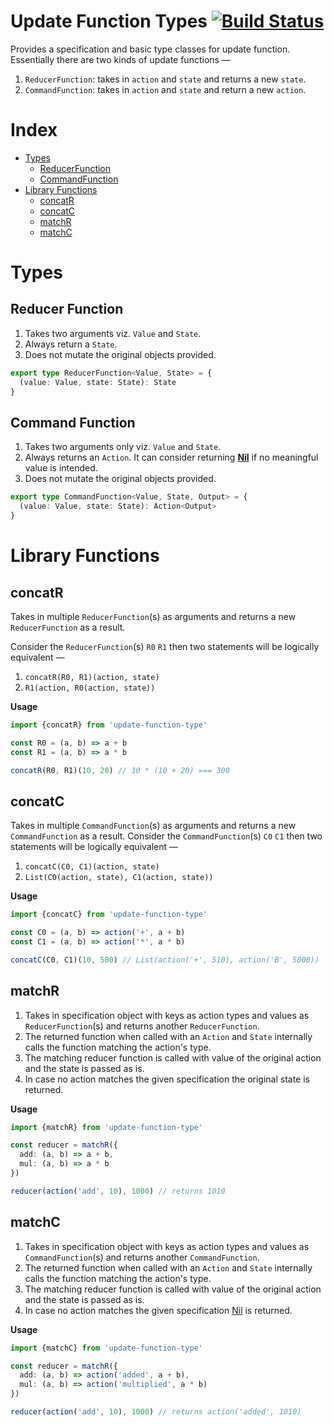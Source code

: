 # Update Function Types [![Build Status](https://travis-ci.com/tusharmath/update-function-types.svg?branch=master)](https://travis-ci.com/tusharmath/update-function-types)

Provides a specification and basic type classes for update function.
Essentially there are two kinds of update functions —

1.  `ReducerFunction`: takes in `action` and `state` and returns a new `state`.
2.  `CommandFunction`: takes in `action` and `state` and return a new `action`.

# Index

- [Types](#types)
  - [ReducerFunction](#reducer-function)
  - [CommandFunction](#command-function)
- [Library Functions](#library-functions)
  - [concatR](#concatr)
  - [concatC](#concatc)
  - [matchR](#matchr)
  - [matchC](#matchc)

# Types

## Reducer Function

1.  Takes two arguments viz. `Value` and `State`.
2.  Always return a `State`.
3.  Does not mutate the original objects provided.

```ts
export type ReducerFunction<Value, State> = {
  (value: Value, state: State): State
}
```

## Command Function

1.  Takes two arguments only viz. `Value` and `State`.
2.  Always returns an `Action`. It can consider returning **[Nil]** if no meaningful value is intended.
3.  Does not mutate the original objects provided.

```ts
export type CommandFunction<Value, State, Output> = {
  (value: Value, state: State): Action<Output>
}
```

[nil]: https://github.com/tusharmath/action-type#nil

# Library Functions

## concatR

Takes in multiple `ReducerFunction`(s) as arguments and returns a new `ReducerFunction` as a result.

Consider the `ReducerFunction`(s) `R0` `R1` then two statements will be logically equivalent —

1.  `concatR(R0, R1)(action, state)`
2.  `R1(action, R0(action, state))`

**Usage**

```ts
import {concatR} from 'update-function-type'

const R0 = (a, b) => a + b
const R1 = (a, b) => a * b

concatR(R0, R1)(10, 20) // 10 * (10 + 20) === 300
```

## concatC

Takes in multiple `CommandFunction`(s) as arguments and returns a new `CommandFunction` as a result.
Consider the `CommandFunction`(s) `C0` `C1` then two statements will be logically equivalent —

1.  `concatC(C0, C1)(action, state)`
2.  `List(C0(action, state), C1(action, state))`

**Usage**

```ts
import {concatC} from 'update-function-type'

const C0 = (a, b) => action('+', a + b)
const C1 = (a, b) => action('*', a * b)

concatC(C0, C1)(10, 500) // List(action('+', 510), action('B', 5000))
```

## matchR

1.  Takes in specification object with keys as action types and values as `ReducerFunction`(s) and returns another `ReducerFunction`.
2.  The returned function when called with an `Action` and `State` internally calls the function matching the action's type.
3.  The matching reducer function is called with value of the original action and the state is passed as is.
4.  In case no action matches the given specification the original state is returned.

**Usage**

```ts
import {matchR} from 'update-function-type'

const reducer = matchR({
  add: (a, b) => a + b,
  mul: (a, b) => a * b
})

reducer(action('add', 10), 1000) // returns 1010
```

## matchC

1.  Takes in specification object with keys as action types and values as `CommandFunction`(s) and returns another `CommandFunction`.
2.  The returned function when called with an `Action` and `State` internally calls the function matching the action's type.
3.  The matching reducer function is called with value of the original action and the state is passed as is.
4.  In case no action matches the given specification [Nil] is returned.

**Usage**

```ts
import {matchC} from 'update-function-type'

const reducer = matchR({
  add: (a, b) => action('added', a + b),
  mul: (a, b) => action('multiplied', a * b)
})

reducer(action('add', 10), 1000) // returns action('added', 1010)
```
